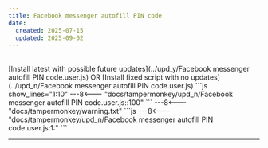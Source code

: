 ```yaml
---
title: Facebook messenger autofill PIN code
date:
  created: 2025-07-15
  updated: 2025-09-02
---
```


<br>
<!-- GENERATED FILE -->
[Install latest with possible future updates](../upd_y/Facebook messenger autofill PIN code.user.js)
OR
[Install fixed script with no updates](../upd_n/Facebook messenger autofill PIN code.user.js)
```js show_lines="1:10"
---8<--- "docs/tampermonkey/upd_n/Facebook messenger autofill PIN code.user.js::100"
```
<!-- more -->
---8<--- "docs/tampermonkey/warning.txt"
```js
---8<--- "docs/tampermonkey/upd_n/Facebook messenger autofill PIN code.user.js:1:"
```

------------
